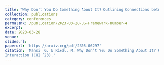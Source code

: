 ```yaml
---
title: "Why Don't You Do Something About It? Outlining Connections between AI Explanations & User Actions"
collection: publications
category: conferences
permalink: /publication/2023-03-28-OG-Framework-number-4
excerpt: 
date: 2023-03-28
venue: 
slidesurl: 
paperurl: 'https://arxiv.org/pdf/2305.06297'
citation: 'Mansi, G. & Riedl, M. Why Don’t You Do Something About It? Outlining Connections between AI Explanations and User Actions. Workshop on Human-Centered Explainable AI at the 2023 Conferences on Computer-Human
Interaction (CHI ’23).'
---
```



